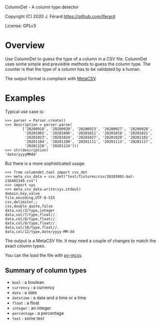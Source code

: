 ColumnDet - A column type detector

Copyright (C) 2020 J. Férard <https://github.com/jferard>

License: GPLv3

# Overview
Use ColumnDet to guess the type of a column in a CSV file. ColumnDet uses some 
simple and previsible methods to guess the column type. The counter is that the 
type of a column has to be validated by a human.

The output format is compliant with [MetaCSV](https://github.com/jferard/MetaCSV).

# Examples
Typical use case is:

    >>> parser = Parser.create()
    >>> description = parser.parse(
            ['20200918', '20200920', '20200923', '20200927', '20200928',
             '20201001', '20201006', '20201011', '20201016', '20201021',
             '20201023', '20201024', '20201027', '20201028', '20201102',
             '20201104', '20201108', '20201111', '20201113', '20201117',
             '20201120', '20201124']))
    >>> str(description)
    'date/yyyyMMdd'

But there is a more sophisticated usage:

    >>> from columndet.tool import csv_det
    >>> meta_csv_data = csv_det("test/fixtures/csv/20201001-bal-216402149.csv")
    >>> import sys
    >>> meta_csv_data.write(sys.stdout)
    domain,key,value
    file,encoding,UTF-8-SIG
    csv,delimiter,;
    csv,double_quote,false
    data,col/3/type,integer
    data,col/7/type,float//.
    data,col/8/type,float//.
    data,col/9/type,float//.
    data,col/10/type,float//.
    data,col/12/type,date/yyyy-MM-dd

The output is a MetaCSV file. It may need a couple of changes to match 
the exact column types.

You can the load the file with [py-mcsv](https://github.com/jferard/py-mcsv).

## Summary of column types
* `bool` : a boolean
* `currency` : a currency
* `date` : a date
* `datetime` : a date and a time or a time
* `float` : a float
* `integer` : an integer
* `percentage` : a percentage
* `text` : some text

